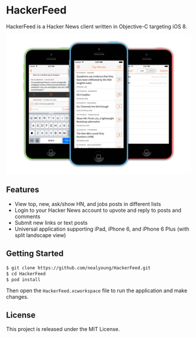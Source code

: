 # HackerFeed

HackerFeed is a Hacker News client written in Objective-C targeting iOS 8.

![Screenshot](https://github.com/nealyoung/HackerFeed/raw/master/header.png)

## Features

* View top, new, ask/show HN, and jobs posts in different lists
* Login to your Hacker News account to upvote and reply to posts and comments
* Submit new links or text posts
* Universal application supporting iPad, iPhone 6, and iPhone 6 Plus (with split landscape view)

## Getting Started

```
$ git clone https://github.com/nealyoung/HackerFeed.git
$ cd HackerFeed
$ pod install
```
Then open the `HackerFeed.xcworkspace` file to run the application and make changes.

## License
This project is released under the MIT License.